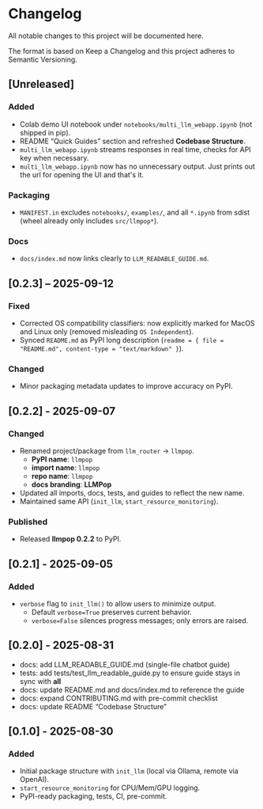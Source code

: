 # Changelog
All notable changes to this project will be documented here.

The format is based on Keep a Changelog and this project adheres to Semantic Versioning.
## [Unreleased]
### Added
- Colab demo UI notebook under `notebooks/multi_llm_webapp.ipynb` (not shipped in pip).
- README “Quick Guides” section and refreshed **Codebase Structure**.  
- `multi_llm_webapp.ipynb` streams responses in real time, checks for API key when necessary.  
- `multi_llm_webapp.ipynb` now has no unnecessary output. Just prints out the url for opening the UI and that's it.  

### Packaging
- `MANIFEST.in` excludes `notebooks/`, `examples/`, and all `*.ipynb` from sdist (wheel already only includes `src/llmpop*`).

### Docs
- `docs/index.md` now links clearly to `LLM_READABLE_GUIDE.md`.

## [0.2.3] – 2025-09-12
### Fixed
- Corrected OS compatibility classifiers: now explicitly marked for MacOS and Linux only (removed misleading `OS Independent`).
- Synced `README.md` as PyPI long description (`readme = { file = "README.md", content-type = "text/markdown" }`).

### Changed
- Minor packaging metadata updates to improve accuracy on PyPI.


## [0.2.2] - 2025-09-07
### Changed
- Renamed project/package from `llm_router` → `llmpop`.
  - **PyPI name**: `llmpop`
  - **import name**: `llmpop`
  - **repo name**: `llmpop`
  - **docs branding**: **LLMPop**
- Updated all imports, docs, tests, and guides to reflect the new name.
- Maintained same API (`init_llm`, `start_resource_monitoring`).  

### Published
- Released **llmpop 0.2.2** to PyPI.


## [0.2.1] - 2025-09-05
### Added
- `verbose` flag to `init_llm()` to allow users to minimize output.
  - Default `verbose=True` preserves current behavior.
  - `verbose=False` silences progress messages; only errors are raised.


## [0.2.0] - 2025-08-31
- docs: add LLM_READABLE_GUIDE.md (single-file chatbot guide)
- tests: add tests/test_llm_readable_guide.py to ensure guide stays in sync with __all__
- docs: update README.md and docs/index.md to reference the guide
- docs: expand CONTRIBUTING.md with pre-commit checklist
- docs: update README “Codebase Structure”

## [0.1.0] - 2025-08-30
### Added
- Initial package structure with `init_llm` (local via Ollama, remote via OpenAI).
- `start_resource_monitoring` for CPU/Mem/GPU logging.
- PyPI-ready packaging, tests, CI, pre-commit.
